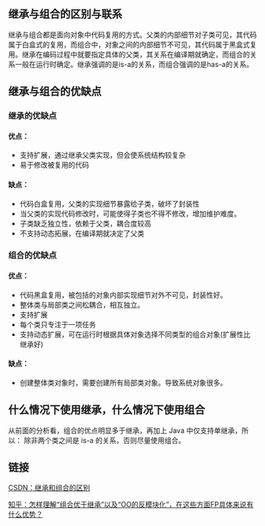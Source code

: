 ## 继承与组合的区别与联系

继承与组合都是面向对象中代码复用的方式。父类的内部细节对子类可见，其代码属于白盒式的复用，而组合中，对象之间的内部细节不可见，其代码属于黑盒式复用。继承在编码过程中就要指定具体的父类，其关系在编译期就确定，而组合的关系一般在运行时确定。继承强调的是is-a的关系，而组合强调的是has-a的关系。

## 继承与组合的优缺点

### 继承的优缺点

#### 优点：

- 支持扩展，通过继承父类实现，但会使系统结构较复杂
- 易于修改被复用的代码

#### 缺点：

- 代码白盒复用，父类的实现细节暴露给子类，破坏了封装性
- 当父类的实现代码修改时，可能使得子类也不得不修改，增加维护难度。
- 子类缺乏独立性，依赖于父类，耦合度较高
- 不支持动态拓展，在编译期就决定了父类

### 组合的优缺点

#### 优点：

- 代码黑盒复用，被包括的对象内部实现细节对外不可见，封装性好。
- 整体类与局部类之间松耦合，相互独立。
- 支持扩展
- 每个类只专注于一项任务
- 支持动态扩展，可在运行时根据具体对象选择不同类型的组合对象(扩展性比继承好)

#### 缺点：

- 创建整体类对象时，需要创建所有局部类对象。导致系统对象很多。

## 什么情况下使用继承，什么情况下使用组合

从前面的分析看，组合的优点明显多于继承，再加上 Java 中仅支持单继承，所以：
除非两个类之间是 is-a 的关系，否则尽量使用组合。

## 链接

[CSDN：继承和组合的区别](https://blog.csdn.net/zymx14/article/details/79605926#:~:text=%E7%BB%A7%E6%89%BF%E4%B8%8E%E7%BB%84%E5%90%88%E7%9A%84%E5%8C%BA%E5%88%AB,%E4%BB%A3%E7%A0%81%E5%A4%8D%E7%94%A8%E7%9A%84%E6%96%B9%E5%BC%8F%E3%80%82&text=%E7%BB%A7%E6%89%BF%E5%9C%A8%E7%BC%96%E7%A0%81%E8%BF%87%E7%A8%8B%E4%B8%AD,%E6%98%AFhas%2Da%E7%9A%84%E5%85%B3%E7%B3%BB%E3%80%82)

[知乎：怎样理解“组合优于继承”以及“OO的反模块化”，在这些方面FP具体来说有什么优势？](https://www.zhihu.com/question/21862257)